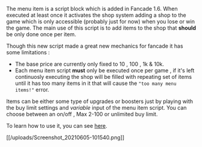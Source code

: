 The menu item is a script block which is added in Fancade 1.6. When executed at least once it activates the shop system adding a shop to the game which is only accessible (probably just for now) when you lose or win the game. The main use of this script is to add items to the shop that **should** be only done once per item. 

Though this new script made a great new mechanics for fancade it has some limitations :
- The base price are currently only fixed to 10 , 100 , 1k & 10k.
- Each menu item script **must** only be executed once per game , if it's left continuosly executing the shop will be filled with repeating set of items until it has too many items in it that will cause the `"too many menu items!"` error.

Items can be either some type of upgrades or boosters just by playing with the buy limit settings and *variable* input of the menu item script. You can choose between an on/off , Max 2-100 or unlimited buy limit.

To learn how to use it, you can see [here](https://www.fancade.com/wiki/How%20to%20use%20the%20shop%20system.md).

[[/uploads/Screenshot_20210605-101540.png]]